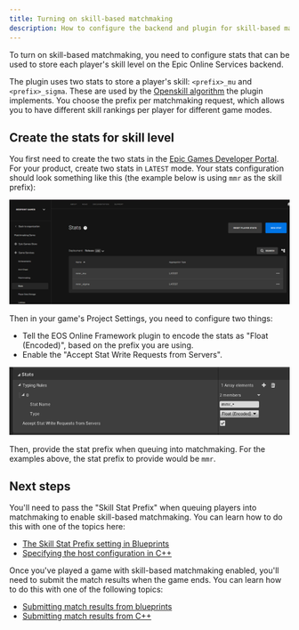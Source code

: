 ```yaml
---
title: Turning on skill-based matchmaking
description: How to configure the backend and plugin for skill-based matchmaking.
---
```


To turn on skill-based matchmaking, you need to configure stats that can be used to store each player's skill level on the Epic Online Services backend.

The plugin uses two stats to store a player's skill: `<prefix>_mu` and `<prefix>_sigma`. These are used by the [Openskill algorithm](https://github.com/OpenDebates/openskill.py) the plugin implements. You choose the prefix per matchmaking request, which allows you to have different skill rankings per player for different game modes.

## Create the stats for skill level

You first need to create the two stats in the [Epic Games Developer Portal](https://dev.epicgames.com/portal). For your product, create two stats in `LATEST` mode. Your stats configuration should look something like this (the example below is using `mmr` as the skill prefix):

![A screenshot of the Epic Games Developer Portal](./skill_configuration/backend_config.png)

Then in your game's Project Settings, you need to configure two things:

- Tell the EOS Online Framework plugin to encode the stats as "Float (Encoded)", based on the prefix you are using.
- Enable the "Accept Stat Write Requests from Servers".

![A screenshot of the plugin configuration](./skill_configuration/plugin_configuration.png)

Then, provide the stat prefix when queuing into matchmaking. For the examples above, the stat prefix to provide would be `mmr`.

## Next steps

You'll need to pass the "Skill Stat Prefix" when queuing players into matchmaking to enable skill-based matchmaking. You can learn how to do this with one of the topics here:

- [The Skill Stat Prefix setting in Blueprints](./blueprints/matchmaker.mdx#skill-stat-prefix)
- [Specifying the host configuration in C++](./cpp/queue_to_matchmaking.md#specifying-host-configuration)

Once you've played a game with skill-based matchmaking enabled, you'll need to submit the match results when the game ends. You can learn how to do this with one of the following topics:

- [Submitting match results from blueprints](./blueprints/submitting_match_results.mdx)
- [Submitting match results from C++](./cpp/submitting_match_results.md)
